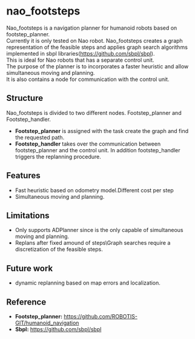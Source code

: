 # nao_footsteps

Nao_footsteps is a navigation planner for humanoid robots based on footstep_planner.<br/>
Currently it is only tested on Nao robot. Nao_footsteps creates a graph representation of the feasible steps and applies graph search algorithms implemented in sbpl libraries(https://github.com/sbpl/sbpl).<br/>
This is ideal for Nao robots that has a separate control unit.<br/>
The purpose of the planner is to incorporates a faster heuristic and allow simultaneous moving and planning. <br/>
It is also contains a node for communication with the control unit.

## Structure
Nao_footsteps is divided to two different nodes. Footstep_planner and Footstep_handler.<br/>
* <b>Footstep_planner</b> is assigned with the task create the graph and find the requested path.<br/>
* <b>Footstep_handler</b> takes over the communication between footstep_planner and the control unit. In addition footstep_handler triggers the replanning procedure.

## Features
* Fast heuristic based on odometry model.Different cost per step
* Simultaneous moving and planning.

## Limitations
* Only supports ADPlanner since is the only capable of simultaneous moving and planning.
* Replans after fixed amound of steps\Graph searches require a discretization of the feasible steps.

## Future work
* dynamic replanning based on map errors and localization.

## Reference
* <b>Footstep_planner:</b>  https://github.com/ROBOTIS-GIT/humanoid_navigation 
* <b>Sbpl:</b> https://github.com/sbpl/sbpl